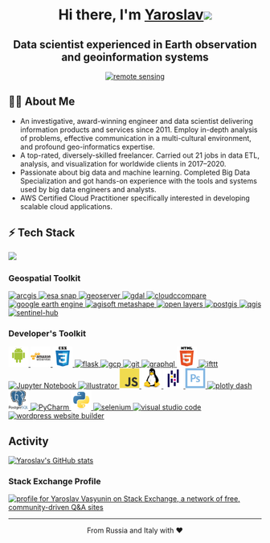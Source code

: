 <h1 align="center">Hi there, I'm <a href="https://www.linkedin.com/in/vasyunin/" target="_blank">Yaroslav</a><img src="https://github.com/blackcater/blackcater/raw/main/images/Hi.gif" height="32"/></h1>

<h2 align="center">Data scientist experienced in Earth observation and geoinformation systems</h2>

<p align="center"><a href="https://en.wikipedia.org/wiki/Remote_sensing" target="_blank" rel="noreferrer"> <img src="https://upload.wikimedia.org/wikipedia/commons/d/d1/Satellite_imaging.svg" alt="remote sensing" width="200"/> </a></p>

## 🧑‍💻 About Me

- An investigative, award-winning engineer and data scientist delivering information products and services since 2011. Employ in-depth analysis of problems, effective communication in a multi-cultural environment, and profound geo-informatics expertise.
- A top-rated, diversely-skilled freelancer. Carried out 21 jobs in data ETL, analysis, and visualization for worldwide clients in 2017–2020.
- Passionate about big data and machine learning. Completed Big Data Specialization and got hands-on experience with the tools and systems used by big data engineers and analysts.
- AWS Certified Cloud Practitioner specifically interested in developing scalable cloud applications.

## ⚡ Tech Stack

![](https://github-profile-summary-cards.vercel.app/api/cards/most-commit-language?username=y-vasyunin&theme=vue)

### Geospatial Toolkit

<a href="https://www.arcgis.com/" target="_blank" rel="noreferrer"> <img src="https://upload.wikimedia.org/wikipedia/commons/d/df/ArcGIS_logo.png" alt="arcgis" width="40" height="40"/> </a>
<a href="https://eo4society.esa.int/resources/snap/" target="_blank" rel="noreferrer"> <img src="https://eo4society.esa.int/wp-content/uploads/2018/11/SNAP_icon-400x400.jpg" alt="esa snap" width="40" height="40"/> </a>
<a href="https://geoserver.org/" target="_blank" rel="noreferrer"> <img src="https://upload.wikimedia.org/wikipedia/de/3/38/GeoServer_Logo.svg" alt="geoserver" width="100"/> </a>
<a href="https://gdal.org/" target="_blank" rel="noreferrer"> <img src="https://upload.wikimedia.org/wikipedia/commons/d/df/GDALLogoColor.svg" alt="gdal" width="40" height="40"/> </a>
<a href="https://www.danielgm.net/cc/" target="_blank" rel="noreferrer"> <img src="https://upload.wikimedia.org/wikipedia/commons/a/a1/CloudCompareV2_logo.png" alt="cloudccompare" width="40" height="40"/> </a>
<a href="https://earthengine.google.com/" target="_blank" rel="noreferrer"> <img src="https://upload.wikimedia.org/wikipedia/commons/e/e4/Google_Earth_icon.svg" alt="google earth engine" width="40" height="40"/> </a>
<a href="https://www.agisoft.com/" target="_blank" rel="noreferrer"> <img src="https://yt3.ggpht.com/ytc/AKedOLSE2kOBeDe3j6ngLfpMNitQP-H1PDAdii8aBSZ_ag=s176-c-k-c0x00ffffff-no-rj" alt="agisoft metashape" width="40" height="40"/> </a>
<a href="https://openlayers.org/" target="_blank" rel="noreferrer"> <img src="https://upload.wikimedia.org/wikipedia/commons/6/67/OpenLayers_logo.svg" alt="open layers" width="40" height="40"/> </a>
<a href="https://postgis.net/" target="_blank" rel="noreferrer"> <img src="https://postgis.net/docs/manual-dev/images/PostGIS_logo.png" alt="postgis" width="40" height="40"/> </a>
<a href="https://www.qgis.org/" target="_blank" rel="noreferrer"> <img src="https://upload.wikimedia.org/wikipedia/commons/3/3e/QGIS_logo_minimal.svg" alt="qgis" width="40" height="40"/> </a>
<a href="https://www.sentinel-hub.com/" target="_blank" rel="noreferrer"> <img src="https://www.sentinel-hub.com/img/logo.svg" alt="sentinel-hub" width="100"/> </a>

### Developer's Toolkit

<p align="left">
<a href="https://developer.android.com" target="_blank" rel="noreferrer"> <img src="https://raw.githubusercontent.com/devicons/devicon/master/icons/android/android-original-wordmark.svg" alt="android" width="40" height="40"/> </a>
 <a href="https://aws.amazon.com" target="_blank" rel="noreferrer"> <img src="https://raw.githubusercontent.com/devicons/devicon/master/icons/amazonwebservices/amazonwebservices-original-wordmark.svg" alt="aws" width="40" height="40"/> </a>
 <a href="https://www.w3schools.com/css/" target="_blank" rel="noreferrer"> <img src="https://raw.githubusercontent.com/devicons/devicon/master/icons/css3/css3-original-wordmark.svg" alt="css3" width="40" height="40"/> </a>
 <a href="https://flask.palletsprojects.com/" target="_blank" rel="noreferrer"> <img src="https://www.vectorlogo.zone/logos/pocoo_flask/pocoo_flask-icon.svg" alt="flask" width="40" height="40"/> </a>
 <a href="https://cloud.google.com" target="_blank" rel="noreferrer"> <img src="https://www.vectorlogo.zone/logos/google_cloud/google_cloud-icon.svg" alt="gcp" width="40" height="40"/> </a>
 <a href="https://git-scm.com/" target="_blank" rel="noreferrer"> <img src="https://www.vectorlogo.zone/logos/git-scm/git-scm-icon.svg" alt="git" width="40" height="40"/> </a>
 <a href="https://graphql.org" target="_blank" rel="noreferrer"> <img src="https://www.vectorlogo.zone/logos/graphql/graphql-icon.svg" alt="graphql" width="40" height="40"/> </a>
 <a href="https://www.w3.org/html/" target="_blank" rel="noreferrer"> <img src="https://raw.githubusercontent.com/devicons/devicon/master/icons/html5/html5-original-wordmark.svg" alt="html5" width="40" height="40"/> </a>
 <a href="https://ifttt.com/" target="_blank" rel="noreferrer"> <img src="https://www.vectorlogo.zone/logos/ifttt/ifttt-ar21.svg" alt="ifttt" width="40" height="40"/> </a>
 <a href="https://jupyter.org/" target="_blank" rel="noreferrer"> <img src="https://upload.wikimedia.org/wikipedia/commons/3/38/Jupyter_logo.svg" alt="Jupyter Notebook" width="40" height="40"/> </a>
 <a href="https://www.adobe.com/in/products/illustrator.html" target="_blank" rel="noreferrer"> <img src="https://www.vectorlogo.zone/logos/adobe_illustrator/adobe_illustrator-icon.svg" alt="illustrator" width="40" height="40"/> </a>
 <a href="https://developer.mozilla.org/en-US/docs/Web/JavaScript" target="_blank" rel="noreferrer"> <img src="https://raw.githubusercontent.com/devicons/devicon/master/icons/javascript/javascript-original.svg" alt="javascript" width="40" height="40"/> </a>
 <a href="https://www.linux.org/" target="_blank" rel="noreferrer"> <img src="https://raw.githubusercontent.com/devicons/devicon/master/icons/linux/linux-original.svg" alt="linux" width="40" height="40"/> </a>
 <a href="https://pandas.pydata.org/" target="_blank" rel="noreferrer"> <img src="https://raw.githubusercontent.com/devicons/devicon/2ae2a900d2f041da66e950e4d48052658d850630/icons/pandas/pandas-original.svg" alt="pandas" width="40" height="40"/> </a>
 <a href="https://www.photoshop.com" target="_blank" rel="noreferrer"> <img src="https://raw.githubusercontent.com/devicons/devicon/master/icons/photoshop/photoshop-line.svg" alt="photoshop" width="40" height="40"/> </a>
 <a href="https://plotly.com/dash/" target="_blank" rel="noreferrer"> <img src="https://upload.wikimedia.org/wikipedia/commons/9/9f/Plotly-logomark-avatar.jpg" alt="plotly dash" width="40" height="40"/> </a>
 <a href="https://www.postgresql.org" target="_blank" rel="noreferrer"> <img src="https://raw.githubusercontent.com/devicons/devicon/master/icons/postgresql/postgresql-original-wordmark.svg" alt="postgresql" width="40" height="40"/> </a>
 <a href="https://www.jetbrains.com/pycharm/" target="_blank" rel="noreferrer"> <img src="https://upload.wikimedia.org/wikipedia/commons/1/1d/PyCharm_Icon.svg" alt="PyCharm" width="40" height="40"/> </a>
 <a href="https://www.python.org" target="_blank" rel="noreferrer"> <img src="https://raw.githubusercontent.com/devicons/devicon/master/icons/python/python-original.svg" alt="python" width="40" height="40"/> </a>
 <a href="https://www.selenium.dev" target="_blank" rel="noreferrer"> <img src="https://raw.githubusercontent.com/detain/svg-logos/780f25886640cef088af994181646db2f6b1a3f8/svg/selenium-logo.svg" alt="selenium" width="40" height="40"/> </a>
 <a href="https://code.visualstudio.com/" target="_blank" rel="noreferrer"> <img src="https://upload.wikimedia.org/wikipedia/commons/9/9a/Visual_Studio_Code_1.35_icon.svg" alt="visual studio code" width="40" height="40"/> </a>
 <a href="https://wordpress.com/website-builder/" target="_blank" rel="noreferrer"> <img src="https://upload.wikimedia.org/wikipedia/commons/9/98/WordPress_blue_logo.svg" alt="wordpress website builder" width="40" height="40"/> </a>
</p>

## Activity

[![Yaroslav's GitHub stats](https://github-readme-stats.vercel.app/api?username=y-vasyunin)](https://github.com/y-vasyunin/github-readme-stats)

### Stack Exchange Profile

<a href="https://stackexchange.com/users/1717642"><img src="https://stackexchange.com/users/flair/1717642.png" width="208" height="58" alt="profile for Yaroslav Vasyunin on Stack Exchange, a network of free, community-driven Q&amp;A sites" title="profile for Yaroslav on Stack Exchange, a network of free, community-driven Q&amp;A sites"></a>

---

<p align="center">From Russia and Italy with ❤️</p>
